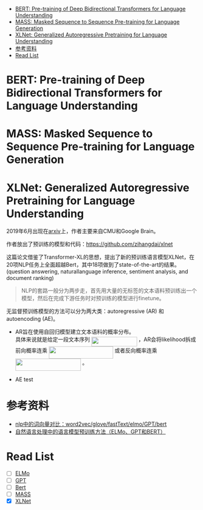 <!-- TOC -->

- [BERT: Pre-training of Deep Bidirectional Transformers for Language Understanding](#bert-pre-training-of-deep-bidirectional-transformers-for-language-understanding)
- [MASS: Masked Sequence to Sequence Pre-training for Language Generation](#mass-masked-sequence-to-sequence-pre-training-for-language-generation)
- [XLNet: Generalized Autoregressive Pretraining for Language Understanding](#xlnet-generalized-autoregressive-pretraining-for-language-understanding)
- [参考资料](#参考资料)
- [Read List](#read-list)

<!-- /TOC -->

# BERT: Pre-training of Deep Bidirectional Transformers for Language Understanding

# MASS: Masked Sequence to Sequence Pre-training for Language Generation

# XLNet: Generalized Autoregressive Pretraining for Language Understanding

2019年6月出现在[arxiv](https://arxiv.org/abs/1906.08237)上，作者主要来自CMU和Google Brain。  

作者放出了预训练的模型和代码：<https://github.com/zihangdai/xlnet>  

这篇论文借鉴了Transformer-XL的思想，提出了新的预训练语言模型XLNet，在20项NLP任务上全面超越Bert，其中18项做到了state-of-the-art的结果。(question answering, naturallanguage inference, sentiment analysis, and document ranking)  

> NLP的套路一般分为两步走，首先用大量的无标签的文本语料预训练出一个模型，然后在完成下游任务时对预训练的模型进行finetune。

无监督预训练模型的方法可以分为两大类：autoregressive (AR) 和 autoencoding (AE)。

- AR旨在使用自回归模型建立文本语料的概率分布。  
具体来说就是给定一段文本序列 <img src="svgs/4dfed65fc01f334683c73bd5faad8339.svg?invert_in_darkmode" align=middle width=119.88715529999997pt height=24.65753399999998pt/> ，AR会将likelihood拆成前向概率连乘 <img src="svgs/2473b3271c84af8da5416cc9988c6b02.svg?invert_in_darkmode" align=middle width=169.04093744999997pt height=32.256008400000006pt/> 或者反向概率连乘 <img src="svgs/aad61e222554548a3630c1aadcfe93ea.svg?invert_in_darkmode" align=middle width=172.02206999999999pt height=31.36100879999999pt/> 。  

- AE test

# 参考资料

- [nlp中的词向量对比：word2vec/glove/fastText/elmo/GPT/bert](https://www.jianshu.com/p/d0d5a828bcaa)
- [自然语言处理中的语言模型预训练方法（ELMo、GPT和BERT）](https://www.cnblogs.com/robert-dlut/p/9824346.html)

# Read List

- [ ] [ELMo](https://arxiv.org/abs/1802.05365)
- [ ] [GPT]()
- [ ] [Bert](https://arxiv.org/abs/1810.04805)
- [ ] [MASS](https://arxiv.org/abs/1905.02450)
- [x] [XLNet](https://arxiv.org/abs/1906.08237)
